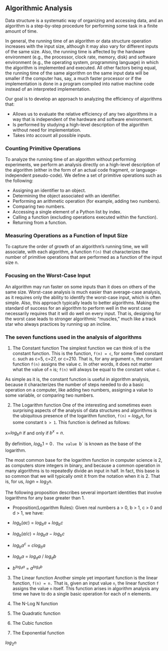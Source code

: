 ## Algorithmic Analysis

Data structure is a systematic way of organizing and accessing data, and an algorithm is a step-by-step procedure for performing some task in a finite amount of time. 

In general, the running time of an algorithm or data structure operation increases with the input size, 
although it may also vary for different inputs of the same size. Also, the running time is affected by 
the hardware environment (e.g., the processor, clock rate, memory, disk) and software environment 
(e.g., the operating system, programming language) in which the algorithm is implemented and executed. 
All other factors being equal, the running time of the same algorithm on the same input data will be smaller
if the computer has, say, a much faster processor or if the implementation is done in a program compiled into 
native machine code instead of an interpreted implementation.

Our goal is to develop an approach to analyzing the efficiency of algorithms that:
- Allows us to evaluate the relative efficiency of any two algorithms in a way
that is independent of the hardware and software environment.
- Is performed by studying a high-level description of the algorithm without
need for implementation.
- Takes into account all possible inputs.

### Counting Primitive Operations

To analyze the running time of an algorithm without performing experiments, we perform an analysis directly on a high-level description of the algorithm (either in the form of an actual code fragment, or language-independent pseudo-code). We define a set of primitive operations such as the following:
- Assigning an identifier to an object.
- Determining the object associated with an identifier.
- Performing an arithmetic operation (for example, adding two numbers).
- Comparing two numbers.
- Accessing a single element of a Python list by index.
- Calling a function (excluding operations executed within the function).
- Returning from a function.


### Measuring Operations as a Function of Input Size
To capture the order of growth of an algorithm’s running time, we will associate, with each algorithm, 
a function `f(n)` that characterizes the number of primitive operations that are performed as a function of the input size n.

### Focusing on the Worst-Case Input
An algorithm may run faster on some inputs than it does on others of the same size. 
Worst-case analysis is much easier than average-case analysis, as it requires only the ability to 
identify the worst-case input, which is often simple. Also, this approach typically leads to better algorithms. 
Making the standard of success for an algorithm to perform well in the worst case necessarily 
requires that it will do well on every input. That is, designing for the worst case leads to stronger 
algorithmic “muscles,” much like a track star who always practices by running up an incline.

### The seven functions used in the analysis of algorithms
1. The Constant function
The simplest function we can think of is the constant function. This is the function, `f(n) = c`, for some fixed constant c.
such as c=5, c=27, or c=210. That is, for any argument `n`, the constant function `f(n)` assigns the value c. 
In other words, it does not matter what the value of `n` is; `f(n)` will always be equal to the constant value c.

As simple as it is, the constant function is useful in algorithm analysis, because it characterizes the number 
of steps needed to do a basic operation on a computer, like adding two numbers, assigning a value to some 
variable, or comparing two numbers.


2. The Logarithm function
One of the interesting and sometimes even surprising aspects of the analysis of data structures and algorithms is the ubiquitous presence of the logarithm function,
`f(n)` = $log{_b}{n}$, for some constant `b > 1`. This function is defined as follows:

x=$log{_b}{n}$ if and only if $b^x=n$.

By definition, $log{_b}{1}$ = 0`. The value `b` is known as the base of the logarithm.

The most common base for the logarithm function in computer science is 2, as computers store integers in binary, 
and because a common operation in many algorithms is to repeatedly divide an input in half. 
In fact, this base is so common that we will typically omit it from the notation when it is 2. 
That is, for us, $log{n}$ = $log{_2}{n}$.

The following proposition describes several important identities that involve logarithms for any base greater than 1.

- Proposition(Logarithm Rules): Given real numbers a > 0, b > 1, c > 0 and d > 1, we have:

- $log{_b}{(ac)}$ = $log{_b}a$ + $log{_b}c$ 
- $log{_b}(a/c)$ = $log{_b}{a}$ − $log{_b}{c}$ 
- $log{_b}a^{c}$ = $clog{_b}{a}$
- $log{_b} a$ = $log{_d}{a}$ / $log{_d}{b}$
- $b^{log{_d}{a}}$ = $a^{log{_d}{b}}$


3. The Linear function
Another simple yet important function is the linear function, `f(n) = n.`
That is, given an input value `n`, the linear function `f` assigns the value `n` itself. This function arises in algorithm analysis any time we have to do a single basic operation for each of n elements.








4. The N-Log N function 
5. The Quadratic function 
6. The Cubic function 
7. The Exponential function



$log{_2}{n}$





















































